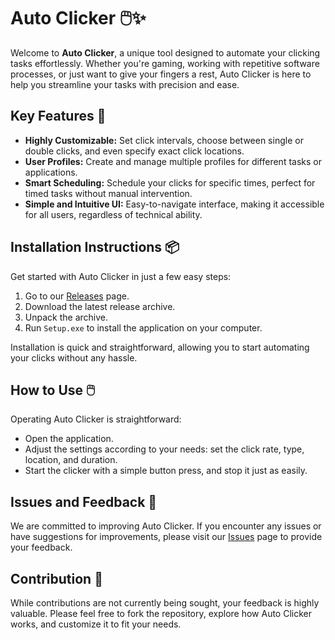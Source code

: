 # Auto Clicker 🖱️✨

Welcome to **Auto Clicker**, a unique tool designed to automate your clicking tasks effortlessly. Whether you're gaming, working with repetitive software processes, or just want to give your fingers a rest, Auto Clicker is here to help you streamline your tasks with precision and ease.

## Key Features 🌟
- **Highly Customizable:** Set click intervals, choose between single or double clicks, and even specify exact click locations.
- **User Profiles:** Create and manage multiple profiles for different tasks or applications.
- **Smart Scheduling:** Schedule your clicks for specific times, perfect for timed tasks without manual intervention.
- **Simple and Intuitive UI:** Easy-to-navigate interface, making it accessible for all users, regardless of technical ability.

## Installation Instructions 📦

Get started with Auto Clicker in just a few easy steps:

1. Go to our [Releases](../../releases) page.
2. Download the latest release archive.
3. Unpack the archive.
4. Run `Setup.exe` to install the application on your computer.

Installation is quick and straightforward, allowing you to start automating your clicks without any hassle.

## How to Use 🖱️

Operating Auto Clicker is straightforward:
- Open the application.
- Adjust the settings according to your needs: set the click rate, type, location, and duration.
- Start the clicker with a simple button press, and stop it just as easily.

## Issues and Feedback 🔄

We are committed to improving Auto Clicker. If you encounter any issues or have suggestions for improvements, please visit our [Issues](../../issues) page to provide your feedback.

## Contribution 🚫

While contributions are not currently being sought, your feedback is highly valuable. Please feel free to fork the repository, explore how Auto Clicker works, and customize it to fit your needs.